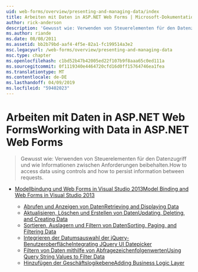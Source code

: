 ```yaml
---
uid: web-forms/overview/presenting-and-managing-data/index
title: Arbeiten mit Daten in ASP.NET Web Forms | Microsoft-Dokumentation
author: rick-anderson
description: 'Gewusst wie: Verwenden von Steuerelementen für den Datenzugriff und wie Informationen zwischen Anforderungen beibehalten.'
ms.author: riande
ms.date: 08/08/2011
ms.assetid: bb2b79bd-aaf4-4f5e-82a1-fc199514a3e2
msc.legacyurl: /web-forms/overview/presenting-and-managing-data
msc.type: chapter
ms.openlocfilehash: c1bd52b47b42005ed22f107b9f8aaa65c0ed111a
ms.sourcegitcommit: 0f1119340e4464720cfd16d0ff15764746ea1fea
ms.translationtype: MT
ms.contentlocale: de-DE
ms.lasthandoff: 04/09/2019
ms.locfileid: "59402023"
---
```

# <a name="working-with-data-in-aspnet-web-forms"></a><span data-ttu-id="f2e6d-103">Arbeiten mit Daten in ASP.NET Web Forms</span><span class="sxs-lookup"><span data-stu-id="f2e6d-103">Working with Data in ASP.NET Web Forms</span></span>

> <span data-ttu-id="f2e6d-104">Gewusst wie: Verwenden von Steuerelementen für den Datenzugriff und wie Informationen zwischen Anforderungen beibehalten.</span><span class="sxs-lookup"><span data-stu-id="f2e6d-104">How to access data using controls and how to persist information between requests.</span></span>


- [<span data-ttu-id="f2e6d-105">Modellbindung und Web Forms in Visual Studio 2013</span><span class="sxs-lookup"><span data-stu-id="f2e6d-105">Model Binding and Web Forms in Visual Studio 2013</span></span>](model-binding/index.md)

    - [<span data-ttu-id="f2e6d-106">Abrufen und Anzeigen von Daten</span><span class="sxs-lookup"><span data-stu-id="f2e6d-106">Retrieving and Displaying Data</span></span>](model-binding/retrieving-data.md)
    - [<span data-ttu-id="f2e6d-107">Aktualisieren, Löschen und Erstellen von Daten</span><span class="sxs-lookup"><span data-stu-id="f2e6d-107">Updating, Deleting, and Creating Data</span></span>](model-binding/updating-deleting-and-creating-data.md)
    - [<span data-ttu-id="f2e6d-108">Sortieren, Auslagern und Filtern von Daten</span><span class="sxs-lookup"><span data-stu-id="f2e6d-108">Sorting, Paging, and Filtering Data</span></span>](model-binding/sorting-paging-and-filtering-data.md)
    - [<span data-ttu-id="f2e6d-109">Integrieren der Datumsauswahl der jQuery-Benutzeroberfläche</span><span class="sxs-lookup"><span data-stu-id="f2e6d-109">Integrating JQuery UI Datepicker</span></span>](model-binding/integrating-jquery-ui.md)
    - [<span data-ttu-id="f2e6d-110">Filtern von Daten mithilfe von Abfragezeichenfolgenwerten</span><span class="sxs-lookup"><span data-stu-id="f2e6d-110">Using Query String Values to Filter Data</span></span>](model-binding/using-query-string-values-to-retrieve-data.md)
    - [<span data-ttu-id="f2e6d-111">Hinzufügen der Geschäftslogikebene</span><span class="sxs-lookup"><span data-stu-id="f2e6d-111">Adding Business Logic Layer</span></span>](model-binding/adding-business-logic-layer.md)
